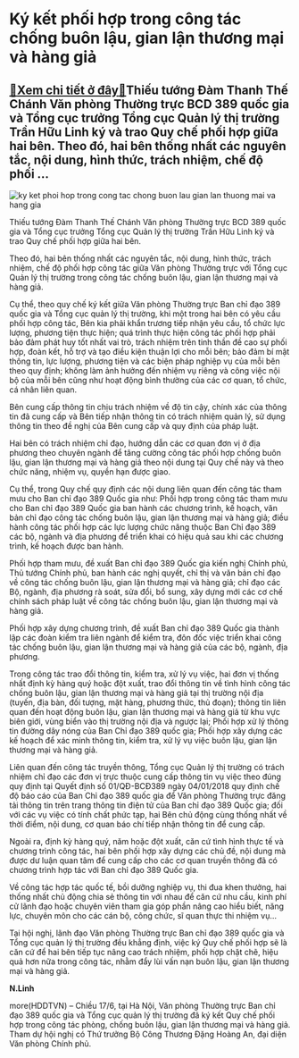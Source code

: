 Ký kết phối hợp trong công tác chống buôn lậu, gian lận thương mại và hàng giả
==============================================================================

[:gift:Xem chi tiết ở đây:gift:](https://hddtvn.com/ky-ket-phoi-hop-trong-cong-tac-chong-buon-lau-gian-lan-thuong-mai-va-hang-gia/)Thiếu tướng Đàm Thanh Thế Chánh Văn phòng Thường trực BCD 389 quốc gia và Tổng cục trưởng Tổng cục Quản lý thị trường Trần Hữu Linh ký và trao Quy chế phối hợp giữa hai bên. Theo đó, hai bên thống nhất các nguyên tắc, nội dung, hình thức, trách nhiệm, chế độ phối …
-----------------------------------------------------------------------------------------------------------------------------------------------------------------------------------------------------------------------------------------------------------------------------





![ky ket phoi hop trong cong tac chong buon lau gian lan thuong mai va hang gia](https://haiquanonline.com.vn/stores/news_dataimages/linhntn/062020/17/19/in_article/0049_62f5efcdc7f93aa763e8.jpg?rt=20200617191755 "Ký kết phối hợp trong công tác chống buôn lậu, gian lận thương mại và hàng giả")


Thiếu tướng Đàm Thanh Thế Chánh Văn phòng Thường trực BCD 389 quốc gia và Tổng cục trưởng Tổng cục Quản lý thị trường Trần Hữu Linh ký và trao Quy chế phối hợp giữa hai bên.



Theo đó, hai bên thống nhất các nguyên tắc, nội dung, hình thức, trách nhiệm, chế độ phối hợp công tác giữa Văn phòng Thường trực với Tổng cục Quản lý thị trường trong công tác chống buôn lậu, gian lận thương mại và hàng giả.


Cụ thể, theo quy chế ký kết giữa Văn phòng Thường trực Ban chỉ đạo 389 quốc gia và Tổng cục quản lý thị trường, khi một trong hai bên có yêu cầu phối hợp công tác, Bên kia phải khẩn trương tiếp nhận yêu cầu, tổ chức lực lượng, phương tiện thực hiện; quá trình thực hiện công tác phối hợp phải bảo đảm phát huy tốt nhất vai trò, trách nhiệm trên tinh thần đề cao sự phối hợp, đoàn kết, hỗ trợ và tạo điều kiện thuận lợi cho mỗi bên; bảo đảm bí mật thông tin, lực lượng, phương tiện và các biện pháp nghiệp vụ của mỗi bên theo quy định; không làm ảnh hưởng đến nhiệm vụ riêng và công việc nội bộ của mỗi bên cũng như hoạt động bình thường của các cơ quan, tổ chức, cá nhân liên quan.


Bên cung cấp thông tin chịu trách nhiệm về độ tin cậy, chính xác của thông tin đã cung cấp và Bên tiếp nhận thông tin có trách nhiệm quản lý, sử dụng thông tin theo đề nghị của Bên cung cấp và quy định của pháp luật.


Hai bên có trách nhiệm chỉ đạo, hướng dẫn các cơ quan đơn vị ở địa phương theo chuyên ngành để tăng cường công tác phối hợp chống buôn lậu, gian lận thương mại và hàng giả theo nội dung tại Quy chế này và theo chức năng, nhiệm vụ, quyền hạn được giao.


Cụ thể, trong Quy chế quy định các nội dung liên quan đến công tác tham mưu cho Ban chỉ đạo 389 Quốc gia như: Phối hợp trong công tác tham mưu cho Ban chỉ đạo 389 Quốc gia ban hành các chương trình, kế hoạch, văn bản chỉ đạo công tác chống buôn lậu, gian lận thương mại và hàng giả; điều hành công tác phối hợp các lực lượng chức năng thuộc Ban Chỉ đạo 389 các bộ, ngành và địa phương để triển khai có hiệu quả sau khi các chương trình, kế hoạch được ban hành.


Phối hợp tham mưu, đề xuất Ban chỉ đạo 389 Quốc gia kiến nghị Chính phủ, Thủ tướng Chính phủ, ban hành các nghị quyết, chỉ thị và văn bản chỉ đạo về công tác chống buôn lậu, gian lận thương mại và hàng giả; chỉ đạo các Bộ, ngành, địa phương rà soát, sửa đổi, bổ sung, xây dựng mới các cơ chế chính sách pháp luật về công tác chống buôn lậu, gian lận thương mại và hàng giả.


Phối hợp xây dựng chương trình, đề xuất Ban chỉ đạo 389 Quốc gia thành lập các đoàn kiểm tra liên ngành để kiểm tra, đôn đốc việc triển khai công tác chống buôn lậu, gian lận thương mại và hàng giả của các bộ, ngành, địa phương.


Trong công tác trao đổi thông tin, kiểm tra, xử lý vụ việc, hai đơn vị thống nhất định kỳ hàng quý hoặc đột xuất, trao đổi thông tin về tình hình công tác chống buôn lậu, gian lận thương mại và hàng giả tại thị trường nội địa (tuyến, địa bàn, đối tượng, mặt hàng, phương thức, thủ đoạn); thông tin liên quan đến hoạt động buôn lậu, gian lận thương mại và hàng giả từ khu vực biên giới, vùng biển vào thị trường nội địa và ngược lại; Phối hợp xử lý thông tin đường dây nóng của Ban Chỉ đạo 389 quốc gia; Phối hợp xây dựng các kế hoạch để xác minh thông tin, kiểm tra, xử lý vụ việc buôn lậu, gian lận thương mại và hàng giả.


Liên quan đến công tác truyền thông, Tổng cục Quản lý thị trường có trách nhiệm chỉ đạo các đơn vị trực thuộc cung cấp thông tin vụ việc theo đúng quy định tại Quyết định số 01/QĐ-BCĐ389 ngày 04/01/2018 quy định chế độ báo cáo của Ban Chỉ đạo 389 quốc gia để Văn phòng Thường trực đăng tải thông tin trên trang thông tin điện tử của Ban chỉ đạo 389 Quốc gia; đối với các vụ việc có tính chất phức tạp, hai Bên chủ động cùng thống nhất về thời điểm, nội dung, cơ quan báo chí tiếp nhận thông tin để cung cấp.


Ngoài ra, định kỳ hàng quý, năm hoặc đột xuất, căn cứ tình hình thực tế và chương trình công tác, hai bên phối hợp xây dựng các chủ đề, nội dung mà được dư luận quan tâm để cung cấp cho các cơ quan truyền thông đã có chương trình hợp tác với Ban chỉ đạo 389 Quốc gia.


Về công tác hợp tác quốc tế, bồi dưỡng nghiệp vụ, thi đua khen thưởng, hai thống nhất chủ động chia sẻ thông tin với nhau để căn cứ nhu cầu, kinh phí cử lãnh đạo hoặc chuyên viên tham gia góp phần nâng cao hiểu biết, năng lực, chuyên môn cho các cán bộ, công chức, sĩ quan thực thi nhiệm vụ…


Tại hội nghị, lãnh đạo Văn phòng Thường trực Ban chỉ đạo 389 quốc gia và Tổng cục quản lý thị trường đều khẳng định, việc ký Quy chế phối hợp sẽ là căn cứ để hai bên tiếp tục nâng cao trách nhiệm, phối hợp chặt chẽ, hiệu quả hơn nữa trong công tác, nhằm đẩy lùi vấn nạn buôn lậu, gian lận thương mại và hàng giả.




**N.Linh**



more(HDDTVN) – Chiều 17/6, tại Hà Nội, Văn phòng Thường trực Ban chỉ đạo 389 quốc gia và Tổng cục quản lý thị trường đã ký kết Quy chế phối hợp trong công tác phòng, chống buôn lậu, gian lận thương mại và hàng giả. Tham dự hội nghị có Thứ trưởng Bộ Công Thương Đặng Hoàng An, đại diện Văn phòng Chính phủ.

